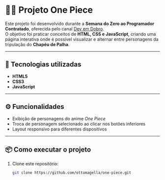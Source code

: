 # 🏴‍☠️ Projeto One Piece

Este projeto foi desenvolvido durante a **Semana do Zero ao Programador Contratado**, oferecida pelo canal [Dev em Dobro](https://www.youtube.com/@DevemDobro).  
O objetivo foi praticar conceitos de **HTML, CSS e JavaScript**, criando uma página interativa onde é possível visualizar e alternar entre personagens da tripulação do **Chapéu de Palha**.

---

## 🚀 Tecnologias utilizadas
- **HTML5**
- **CSS3**
- **JavaScript**

---

## ⚙️ Funcionalidades
- Exibição de personagens do anime *One Piece*  
- Troca de personagem selecionado ao clicar nos botões inferiores  
- Layout responsivo para diferentes dispositivos  

---

## 📦 Como executar o projeto
1. Clone este repositório:
   ```bash
   git clone https://github.com/ottomagella/one-piece.git
